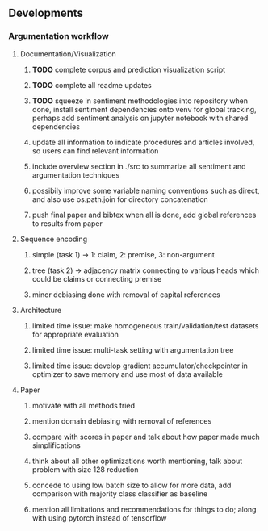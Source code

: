 Developments
------------

### Argumentation workflow

1.  Documentation/Visualization

    1.  **TODO** complete corpus and prediction visualization
        script

    2.  **TODO** complete all readme updates

    3.  **TODO** squeeze in sentiment methodologies into
        repository when done, install sentiment dependencies onto venv
        for global tracking, perhaps add sentiment analysis on jupyter
        notebook with shared dependencies

    4.  update all information to indicate procedures and articles
        involved, so users can find relevant information

    5.  include overview section in ./src to summarize all sentiment and
        argumentation techniques

    6.  possibily improve some variable naming conventions such as
        direct, and also use os.path.join for directory concatenation

    7.  push final paper and bibtex when all is done, add global
        references to results from paper

2.  Sequence encoding

    1.  simple (task 1) -\> 1: claim, 2: premise, 3: non-argument

    2.  tree (task 2) -\> adjacency matrix connecting to various heads
        which could be claims or connecting premise

    3.  minor debiasing done with removal of capital references

3.  Architecture

    1.  limited time issue: make homogeneous train/validation/test
        datasets for appropriate evaluation

    2.  limited time issue: multi-task setting with argumentation tree

    3.  limited time issue: develop gradient accumulator/checkpointer in
        optimizer to save memory and use most of data available

4.  Paper

    1.  motivate with all methods tried

    2.  mention domain debiasing with removal of references

    3.  compare with scores in paper and talk about how paper made much
        simplifications

    4.  think about all other optimizations worth mentioning, talk about
        problem with size 128 reduction

    5.  concede to using low batch size to allow for more data, add
        comparison with majority class classifier as baseline

    6.  mention all limitations and recommendations for things to do;
        along with using pytorch instead of tensorflow
